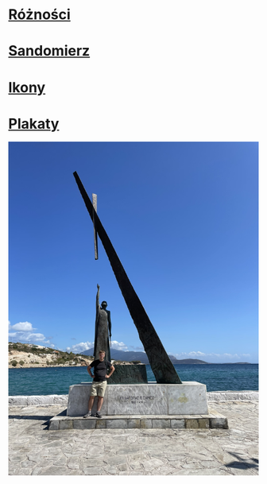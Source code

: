 #  <a href="https://pawelciosmak.github.io/portfolio/varia.html">Różności</a>

# <a href="https://pawelciosmak.github.io/portfolio/sandomierz.html">Sandomierz</a>

#  <a href="https://pawelciosmak.github.io/portfolio/ikony.html">Ikony</a>

#  <a href="https://pawelciosmak.github.io/portfolio/posters.html">Plakaty</a>


 <img src="Pi.JPEG" alt="Pitagorio">




